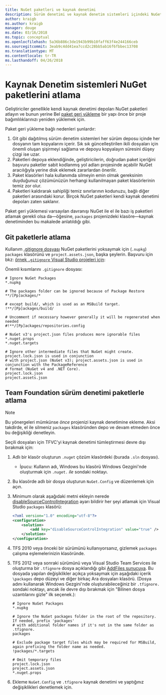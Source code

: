 ```yaml
---
title: NuGet paketleri ve kaynak denetimi
description: Sürüm denetimi ve kaynak denetim sistemleri içindeki NuGet paketleri kabul etme ve git ve TFVC'yi paketlerle atlayın durumları.
author: kraigb
ms.author: kraigb
manager: douge
ms.date: 03/16/2018
ms.topic: conceptual
ms.openlocfilehash: 5a36b886c3de1943b99b10faff63f4e244166ceb
ms.sourcegitcommit: 3eab9c4dd41ea7ccd2c28bb5ab16f6fbbec13708
ms.translationtype: MT
ms.contentlocale: tr-TR
ms.lasthandoff: 04/26/2018
---
```

# <a name="omitting-nuget-packages-in-source-control-systems"></a>Kaynak Denetim sistemleri NuGet paketlerini atlama

Geliştiriciler genellikle kendi kaynak denetimi depoları NuGet paketleri atlayın ve bunun yerine Bel [paket geri yükleme](package-restore.md) bir yapı önce bir proje bağımlılıklarınızı yeniden yüklemek için.

Paket geri yükleme bağlı nedenleri şunlardır:

1. Git gibi dağıtılmış sürüm denetim sistemleri her sürüm deposu içinde her dosyanın tam kopyalarını içerir. Sık sık güncelleştirilen ikili dosyaları için önemli oluşan şişirmeyi sağlama ve depoyu kopyalayın süresini düşey çizgi ise uzar.
1. Paketleri depoya eklendiğinde, geliştiricilerin, doğrudan paket içeriğini başvuru paketler sabit kodlanmış yol adları projesinde açabilir NuGet aracılığıyla yerine disk eklemek zararlardan önerilir.
1. Paket klasörleri hala kullanımda silmeyin emin olmak gereksinim duyduğunuz çözümünüzün herhangi kullanılmayan paket klasörlerinin temiz zor olur.
1. Paketleri kaldırarak sahipliği temiz sınırlarının kodunuzu, bağlı diğer paketleri arasındaki korur. Birçok NuGet paketleri kendi kaynak denetimi depoları zaten saklanır.

Paket geri yüklemesi varsayılan davranışı NuGet ile el ile bazı iş paketleri atlamak gerekli olsa da&mdash;öğesine, `packages` projenizdeki klasöre&mdash;kaynak denetiminden bu makalede anlatıldığı gibi.

## <a name="omitting-packages-with-git"></a>Git paketlerle atlama

Kullanım [.gitignore dosyası](https://git-scm.com/docs/gitignore) NuGet paketlerini yoksaymak için (`.nupkg`) `packages` klasörünü ve `project.assets.json`, başka şeylerin. Başvuru için bkz: [örnek `.gitignore` Visual Studio projeleri için](https://github.com/github/gitignore/blob/master/VisualStudio.gitignore):

Önemli kısımlarını `.gitignore` dosyası:

```gitignore
# Ignore NuGet Packages
*.nupkg

# The packages folder can be ignored because of Package Restore
**/[Pp]ackages/*

# except build/, which is used as an MSBuild target.
!**/[Pp]ackages/build/

# Uncomment if necessary however generally it will be regenerated when needed
#!**/[Pp]ackages/repositories.config

# NuGet v3's project.json files produces more ignorable files
*.nuget.props
*.nuget.targets

# Ignore other intermediate files that NuGet might create. project.lock.json is used in conjunction
# with project.json (NuGet v3); project.assets.json is used in conjunction with the PackageReference
# format (NuGet v4 and .NET Core).
project.lock.json
project.assets.json
```

## <a name="omitting-packages-with-team-foundation-version-control"></a>Team Foundation sürüm denetimi paketlerle atlama

> [!Note]
> Bu yönergeleri mümkünse *önce* projenizi kaynak denetimine ekleme. Aksi takdirde, el ile silmeniz `packages` klasöründen depo ve devam etmeden önce bu değişikliği denetleyin.

Seçili dosyaları için TFVC'yi kaynak denetimi tümleştirmesi devre dışı bırakmak için:

1. Adlı bir klasör oluşturun `.nuget` çözüm klasördeki (burada `.sln` dosyası).
    - İpucu: Kullanın adı, Windows bu klasörü Windows Gezgini'nde oluşturmak için `.nuget.` *ile* sondaki noktayı.

1. Bu klasörde adlı bir dosya oluşturun `NuGet.Config` ve düzenlemek için açın.

1. Minimum olarak aşağıdaki metni ekleyin nerede [disableSourceControlIntegration](../reference/nuget-config-file.md#solution-section) ayarı bildirir her şeyi atlamak için Visual Studio `packages` klasörü:

   ```xml
   <?xml version="1.0" encoding="utf-8"?>
   <configuration>
       <solution>
           <add key="disableSourceControlIntegration" value="true" />
       </solution>
   </configuration>
   ```

1. TFS 2010 veya önceki bir sürümünü kullanıyorsanız, gizlemek `packages` çalışma eşlemelerinizin klasöründe.

1. TFS 2012 veya sonraki sürümünü veya Visual Studio Team Services ile oluşturma bir `.tfignore` dosya açıklandığı gibi [AddFiles sunucuya](https://www.visualstudio.com/en-us/docs/tfvc/add-files-server#tfignore). Bu dosyada yapılan değişiklikler açıkça yoksaymak için aşağıdaki içerik `\packages` depo düzeyi ve diğer birkaç Ara dosyaları klasörü. (Dosya adını kullanarak Windows Gezgini'nde oluşturabileceğiniz bir `.tfignore.` sondaki noktayı, ancak ile devre dışı bırakmak için "Bilinen dosya uzantılarını gizle" ilk seçenek.):

   ```cli
   # Ignore NuGet Packages
   *.nupkg

   # Ignore the NuGet packages folder in the root of the repository. If needed, prefix 'packages'
   # with additional folder names if it's not in the same folder as .tfignore.   
   packages

   # Exclude package target files which may be required for MSBuild, again prefixing the folder name as needed.
   !packages/*.targets

   # Omit temporary files
   project.lock.json
   project.assets.json
   *.nuget.props
   ```

1. Ekleme `NuGet.Config` ve `.tfignore` kaynak denetimi ve yaptığınız değişiklikleri denetlemek için.
